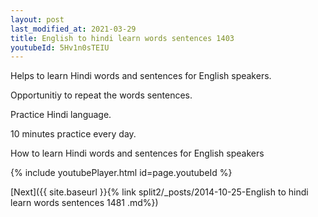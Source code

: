 ```yaml
---
layout: post
last_modified_at: 2021-03-29
title: English to hindi learn words sentences 1403 
youtubeId: 5Hv1n0sTEIU
---
```

 
 
Helps to learn Hindi words and sentences for English speakers.

Opportunitiy to repeat the words sentences. 

Practice Hindi language. 
 
10 minutes practice every day. 
 
How to learn Hindi words and sentences for English speakers 
 
{% include youtubePlayer.html id=page.youtubeId %}
 
 
[Next]({{ site.baseurl }}{% link  split2/_posts/2014-10-25-English to hindi learn words sentences 1481 .md%})
 
